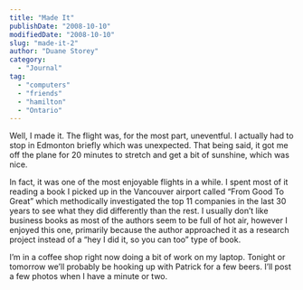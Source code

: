 ```yaml
---
title: "Made It"
publishDate: "2008-10-10"
modifiedDate: "2008-10-10"
slug: "made-it-2"
author: "Duane Storey"
category:
  - "Journal"
tag:
  - "computers"
  - "friends"
  - "hamilton"
  - "Ontario"
---
```


Well, I made it. The flight was, for the most part, uneventful. I actually had to stop in Edmonton briefly which was unexpected. That being said, it got me off the plane for 20 minutes to stretch and get a bit of sunshine, which was nice.

In fact, it was one of the most enjoyable flights in a while. I spent most of it reading a book I picked up in the Vancouver airport called “From Good To Great” which methodically investigated the top 11 companies in the last 30 years to see what they did differently than the rest. I usually don’t like business books as most of the authors seem to be full of hot air, however I enjoyed this one, primarily because the author approached it as a research project instead of a “hey I did it, so you can too” type of book.

I’m in a coffee shop right now doing a bit of work on my laptop. Tonight or tomorrow we’ll probably be hooking up with Patrick for a few beers. I’ll post a few photos when I have a minute or two.